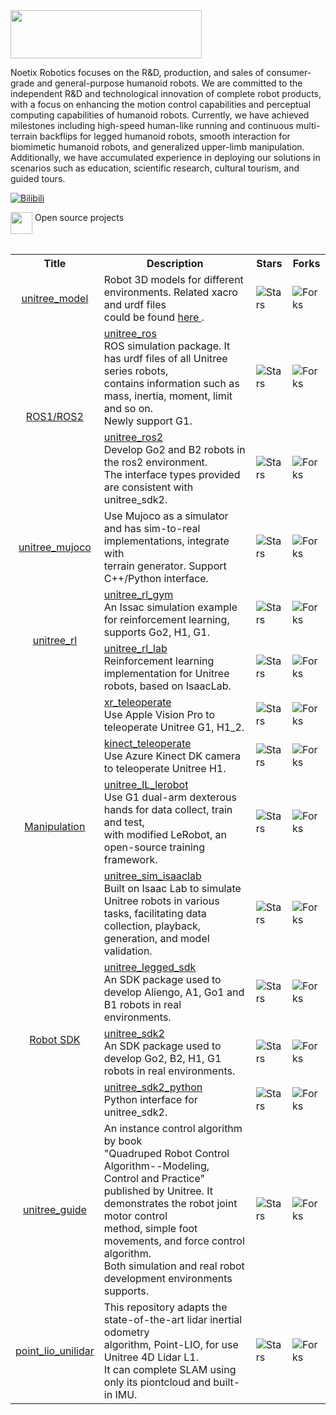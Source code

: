 <img src="https://github.com/NoetixTzy/origin_picture/blob/main/logo_black.png?raw=true" width="306" height="77" align="center">

Noetix Robotics focuses on the R&D, production, and sales of consumer-grade and general-purpose humanoid robots. We are committed to the independent R&D and technological innovation of complete robot products, with a focus on enhancing the motion control capabilities and perceptual computing capabilities of humanoid robots. Currently, we have achieved milestones including high-speed human-like running and continuous multi-terrain backflips for legged humanoid robots, smooth interaction for biomimetic humanoid robots, and generalized upper-limb manipulation. Additionally, we have accumulated experience in deploying our solutions in scenarios such as education, scientific research, cultural tourism, and guided tours.

<!-- [![Twitter](https://img.shields.io/badge/-Twitter-1ca0f1?style=flat&labelColor=1ca0f1&logo=twitter&logoColor=white)](https://twitter.com/UnitreeRobotics)
[![YouTube](https://img.shields.io/badge/YouTube-ff0000?style=flat&logo=youtube&logoColor=white)](https://www.youtube.com/channel/UCsMbp4V8oxzHCMdOUP-3oWw/featured)
[![Facebook](https://img.shields.io/badge/facebook-%231877F2?style=flat&labelColor=231877F2&logo=facebook&logoColor=white)](http://www.facebook.com/UnitreeRobotics)-->
[![Bilibili](https://img.shields.io/badge/-bilibili-ff69b4?style=flat&labelColor=ff69b4&logo=bilibili&logoColor=white)](https://space.bilibili.com/3546714680068378)
<!--[![Doc](https://img.shields.io/badge/Doc-FFA500?style=flat&logo=rss&logoColor=white)](https://support.unitree.com/main)
[![Email](https://img.shields.io/badge/-Email-c14438?style=flat&logo=Gmail&logoColor=white)](mailto:Laikago@unitree.cc)
<a href="https://github.com/unitreerobotics">
<img src="https://badges.strrl.dev/years/unitreerobotics?style=flat-square&logo=github">
</a>
<a href="https://github.com/unitreerobotics?tab=repositories">
<img src="https://badges.strrl.dev/repos/unitreerobotics?style=flat-square&logo=github">
</a> -->


<table><tbody>

<div>
    <img src="https://github.com/NoetixTzy/origin_picture/blob/main/open_source.svg" width="35" height="35" style="display:inline-block; vertical-align:top;">
    <span style="display:inline-block; vertical-align:top;">Open source projects</span> 
</div>

<!-- <tr><td colspan="1" rowspan="4"> -->

<table class="table table-striped table-bordered table-vcenter"/>
    <tbody>
    <tr><th> Title </th> <th>Description</th> <th>Stars</th> <th>Forks</th></tr>
    <tr>
        <td align="center" ><a href="https://github.com/unitreerobotics/unitree_model"> unitree_model </a></td>
        <td>  Robot 3D models for different environments. Related xacro and urdf files <br> could be found <a href="https://github.com/unitreerobotics/unitree_ros/tree/master/robots"> here </a>. </td>
        <td><img alt="Stars" src="https://img.shields.io/github/stars/unitreerobotics/unitree_model?style=flat-square"/></td>
        <td><img alt="Forks" src="https://img.shields.io/github/forks/unitreerobotics/unitree_model?style=flat-square"/></td>
    </tr>
    <tr>
        <td colspan="1" rowspan="2" align="center" class="ai-notebooks-table-points ai-orange-link">
            <a href="https://www.ros.org/" target="_blank"> ROS1/ROS2</a>
        </td>
        <td><a href="https://github.com/unitreerobotics/unitree_ros" target="_blank"> unitree_ros </a> <br> ROS simulation package. It has urdf files of all Unitree series robots, <br>contains information such as  mass, inertia, moment, limit and so on. <br> Newly support G1.</td>
        <td><img alt="Stars" src="https://img.shields.io/github/stars/unitreerobotics/unitree_ros?style=flat-square"/></td>
        <td><img alt="Forks" src="https://img.shields.io/github/forks/unitreerobotics/unitree_ros?style=flat-square"/></td>
    </tr>
    <tr>
        <td><a href="https://github.com/unitreerobotics/unitree_ros2" target="_blank"> unitree_ros2</a> <br> Develop Go2 and B2 robots in the ros2 environment. <br>The interface types provided are consistent with unitree_sdk2. </td>
        <td><img alt="Stars" src="https://img.shields.io/github/stars/unitreerobotics/unitree_ros2?style=flat-square"/></td>
        <td><img alt="Forks" src="https://img.shields.io/github/forks/unitreerobotics/unitree_ros2?style=flat-square"/></td>
    </tr>
    <tr>
        <td align="center" ><a href="https://github.com/unitreerobotics/unitree_mujoco"> unitree_mujoco </a></td>
        <td>  Use Mujoco as a simulator and has sim-to-real implementations, integrate with <br>
        terrain generator. Support C++/Python interface. </td>
        <td><img alt="Stars" src="https://img.shields.io/github/stars/unitreerobotics/unitree_mujoco?style=flat-square"/></td>
        <td><img alt="Forks" src="https://img.shields.io/github/forks/unitreerobotics/unitree_mujoco?style=flat-square"/></td>
    </tr>
    <tr>
        <!-- <td align="center" ><a href="https://github.com/unitreerobotics/unitree_rl_gym"> unitree_rl_gym </a></td> -->
        <td colspan="1" rowspan="2" align="center" class="ai-notebooks-table-points ai-orange-link">
            <a href="https://github.com/unitreerobotics" target="_blank"> unitree_rl </a>
        </td>
        <td><a href="https://github.com/unitreerobotics/unitree_rl_gym" target="_blank"> unitree_rl_gym</a> <br> An Issac simulation example for reinforcement learning, supports Go2, H1, G1. </td>
        <td><img alt="Stars" src="https://img.shields.io/github/stars/unitreerobotics/unitree_rl_gym?style=flat-square"/></td>
        <td><img alt="Forks" src="https://img.shields.io/github/forks/unitreerobotics/unitree_rl_gym?style=flat-square"/></td>
    </tr>
    <tr>
        <td><a href="https://github.com/unitreerobotics/unitree_rl_lab" target="_blank"> unitree_rl_lab</a> <br> Reinforcement learning implementation for Unitree robots, based on IsaacLab. </td>
        <td><img alt="Stars" src="https://img.shields.io/github/stars/unitreerobotics/unitree_rl_lab?style=flat-square"/></td>
        <td><img alt="Forks" src="https://img.shields.io/github/forks/unitreerobotics/unitree_rl_lab?style=flat-square"/></td>
    </tr>
    <tr>
        <td colspan="1" rowspan="4" align="center" class="ai-notebooks-table-points ai-orange-link">
            <a href="https://github.com/unitreerobotics" target="_blank"> Manipulation</a>
        </td>
        <td><a href="https://github.com/unitreerobotics/xr_teleoperate" target="_blank"> xr_teleoperate </a> <br> Use Apple Vision Pro to teleoperate Unitree G1, H1_2. </td>
        <td><img alt="Stars" src="https://img.shields.io/github/stars/unitreerobotics/xr_teleoperate?style=flat-square"/></td>
        <td><img alt="Forks" src="https://img.shields.io/github/forks/unitreerobotics/xr_teleoperate?style=flat-square"/></td>
    </tr>
    <tr>
        <td><a href="https://github.com/unitreerobotics/kinect_teleoperate" target="_blank"> kinect_teleoperate</a> <br> Use Azure Kinect DK camera to teleoperate Unitree H1. </td>
        <td><img alt="Stars" src="https://img.shields.io/github/stars/unitreerobotics/kinect_teleoperate?style=flat-square"/></td>
        <td><img alt="Forks" src="https://img.shields.io/github/forks/unitreerobotics/kinect_teleoperate?style=flat-square"/></td>
    </tr>
    <tr>
        <td><a href="https://github.com/unitreerobotics/unitree_IL_lerobot" target="_blank"> unitree_IL_lerobot</a> <br>  Use G1 dual-arm dexterous hands for data collect, train and test,<br>with modified LeRobot, an open-source training framework. </td>
        <td><img alt="Stars" src="https://img.shields.io/github/stars/unitreerobotics/unitree_IL_lerobot?style=flat-square"/></td>
        <td><img alt="Forks" src="https://img.shields.io/github/forks/unitreerobotics/unitree_IL_lerobot?style=flat-square"/></td>
    </tr>
    <tr>
        <td><a href="https://github.com/unitreerobotics/unitree_sim_isaaclab" target="_blank"> unitree_sim_isaaclab </a> <br> Built on Isaac Lab to simulate Unitree robots in various tasks, facilitating data collection, playback, generation, and model validation. </td>
        <td><img alt="Stars" src="https://img.shields.io/github/stars/unitreerobotics/unitree_sim_isaaclab?style=flat-square"/></td>
        <td><img alt="Forks" src="https://img.shields.io/github/forks/unitreerobotics/unitree_sim_isaaclab?style=flat-square"/></td>
    </tr>
    <tr>
        <td colspan="1" rowspan="3" align="center" class="ai-notebooks-table-points ai-orange-link">
            <a href="https://github.com/unitreerobotics" target="_blank"> Robot SDK</a>
        </td>
        <td><a href="https://github.com/unitreerobotics/unitree_legged_sdk" target="_blank"> unitree_legged_sdk </a> <br> An SDK package used to develop Aliengo, A1, Go1 and B1 robots in real environments. </td>
        <td><img alt="Stars" src="https://img.shields.io/github/stars/unitreerobotics/unitree_legged_sdk?style=flat-square"/></td>
        <td><img alt="Forks" src="https://img.shields.io/github/forks/unitreerobotics/unitree_legged_sdk?style=flat-square"/></td>
    </tr>
    <tr>
        <td><a href="https://github.com/unitreerobotics/unitree_sdk2" target="_blank"> unitree_sdk2</a> <br> An SDK package used to develop Go2, B2, H1, G1 robots in real environments. </td>
        <td><img alt="Stars" src="https://img.shields.io/github/stars/unitreerobotics/unitree_sdk2?style=flat-square"/></td>
        <td><img alt="Forks" src="https://img.shields.io/github/forks/unitreerobotics/unitree_sdk2?style=flat-square"/></td>
    </tr>
    <tr>
        <td><a href="https://github.com/unitreerobotics/unitree_sdk2_python" target="_blank"> unitree_sdk2_python</a> <br> Python interface for unitree_sdk2. </td>
        <td><img alt="Stars" src="https://img.shields.io/github/stars/unitreerobotics/unitree_sdk2_python?style=flat-square"/></td>
        <td><img alt="Forks" src="https://img.shields.io/github/forks/unitreerobotics/unitree_sdk2_python?style=flat-square"/></td>
    </tr>
    <tr>
        <td align="center" ><a href="https://github.com/unitreerobotics/unitree_guide"> unitree_guide </a></td>
        <td>  An instance control algorithm by book <br>"Quadruped Robot Control Algorithm--Modeling, Control and Practice" <br>published by Unitree. It demonstrates the robot joint motor control <br>method, simple foot movements, and force control algorithm. <br>Both simulation and real robot development environments supports. </td>
        <td><img alt="Stars" src="https://img.shields.io/github/stars/unitreerobotics/unitree_guide?style=flat-square"/></td>
        <td><img alt="Forks" src="https://img.shields.io/github/forks/unitreerobotics/unitree_guide?style=flat-square"/></td>
    </tr>
    <tr>
        <td align="center" ><a href="https://github.com/unitreerobotics/point_lio_unilidar"> point_lio_unilidar </a></td>
        <td>  This repository adapts the state-of-the-art lidar inertial odometry <br>algorithm, Point-LIO, for use Unitree 4D Lidar L1. <br>It can complete SLAM using only its piontcloud and built-in IMU. </td>
        <td><img alt="Stars" src="https://img.shields.io/github/stars/unitreerobotics/point_lio_unilidar?style=flat-square"/></td>
        <td><img alt="Forks" src="https://img.shields.io/github/forks/unitreerobotics/point_lio_unilidar?style=flat-square"/></td>
    </tr>
    </tbody>
</table>



